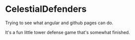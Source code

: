 # CelestialDefenders

Trying to see what angular and github pages can do.

It's a fun little tower defense game that's somewhat finished.
